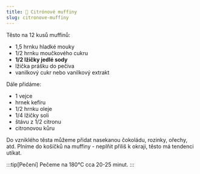 ```yaml
---
title: 🍋 Citrónové muffiny
slug: citronove-muffiny
---
```


Těsto na 12 kusů muffinů:

- 1,5 hrnku hladké mouky
- 1/2 hrnku moučkového cukru
- **1/2 lžičky jedlé sody**
- lžička prášku do pečiva
- vanilkový cukr nebo vanilkový extrakt

Dále přidáme:

- 1 vejce
- hrnek kefíru
- 1/2 hrnku oleje
- 1/4 lžičky soli
- štávu z 1/2 citronu
- citronovou kůru

Do vzniklého těsta můžeme přidat nasekanou čokoládu, rozinky, ořechy, atd. Plníme do košíčků na muffiny - neplňit přiliš
k okraji, těsto má tendenci utíkat.

:::tip[Pečení]
Pečeme na 180°C cca 20-25 minut.
:::
